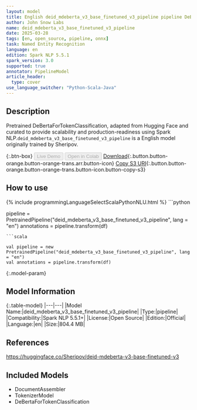 ```yaml
---
layout: model
title: English deid_mdeberta_v3_base_finetuned_v3_pipeline pipeline DeBertaForTokenClassification from Sheripov
author: John Snow Labs
name: deid_mdeberta_v3_base_finetuned_v3_pipeline
date: 2025-03-28
tags: [en, open_source, pipeline, onnx]
task: Named Entity Recognition
language: en
edition: Spark NLP 5.5.1
spark_version: 3.0
supported: true
annotator: PipelineModel
article_header:
  type: cover
use_language_switcher: "Python-Scala-Java"
---
```


## Description

Pretrained DeBertaForTokenClassification, adapted from Hugging Face and curated to provide scalability and production-readiness using Spark NLP.`deid_mdeberta_v3_base_finetuned_v3_pipeline` is a English model originally trained by Sheripov.

{:.btn-box}
<button class="button button-orange" disabled>Live Demo</button>
<button class="button button-orange" disabled>Open in Colab</button>
[Download](https://s3.amazonaws.com/auxdata.johnsnowlabs.com/public/models/deid_mdeberta_v3_base_finetuned_v3_pipeline_en_5.5.1_3.0_1743134021514.zip){:.button.button-orange.button-orange-trans.arr.button-icon}
[Copy S3 URI](s3://auxdata.johnsnowlabs.com/public/models/deid_mdeberta_v3_base_finetuned_v3_pipeline_en_5.5.1_3.0_1743134021514.zip){:.button.button-orange.button-orange-trans.button-icon.button-copy-s3}

## How to use



<div class="tabs-box" markdown="1">
{% include programmingLanguageSelectScalaPythonNLU.html %}
```python

pipeline = PretrainedPipeline("deid_mdeberta_v3_base_finetuned_v3_pipeline", lang = "en")
annotations =  pipeline.transform(df)   

```
```scala

val pipeline = new PretrainedPipeline("deid_mdeberta_v3_base_finetuned_v3_pipeline", lang = "en")
val annotations = pipeline.transform(df)

```
</div>

{:.model-param}
## Model Information

{:.table-model}
|---|---|
|Model Name:|deid_mdeberta_v3_base_finetuned_v3_pipeline|
|Type:|pipeline|
|Compatibility:|Spark NLP 5.5.1+|
|License:|Open Source|
|Edition:|Official|
|Language:|en|
|Size:|804.4 MB|

## References

https://huggingface.co/Sheripov/deid-mdeberta-v3-base-finetuned-v3

## Included Models

- DocumentAssembler
- TokenizerModel
- DeBertaForTokenClassification